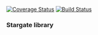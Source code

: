 [![Coverage Status](https://coveralls.io/repos/github/D-Mobilelab/stargate/badge.svg?branch=master)](https://coveralls.io/github/D-Mobilelab/stargate?branch=master)
[![Build Status](https://travis-ci.org/D-Mobilelab/stargate.svg?branch=master)](https://travis-ci.org/D-Mobilelab/stargate)
### Stargate library
